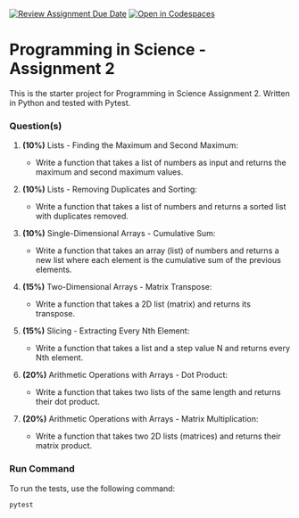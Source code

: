 [![Review Assignment Due Date](https://classroom.github.com/assets/deadline-readme-button-22041afd0340ce965d47ae6ef1cefeee28c7c493a6346c4f15d667ab976d596c.svg)](https://classroom.github.com/a/H-ICgqQ3)
[![Open in Codespaces](https://classroom.github.com/assets/launch-codespace-2972f46106e565e64193e422d61a12cf1da4916b45550586e14ef0a7c637dd04.svg)](https://classroom.github.com/open-in-codespaces?assignment_repo_id=18663144)
# Programming in Science - Assignment 2

This is the starter project for Programming in Science Assignment 2. Written in Python and tested with Pytest.

### Question(s)

1. **(10%)** Lists - Finding the Maximum and Second Maximum:
   
   - Write a function that takes a list of numbers as input and returns the maximum and second maximum values.

2. **(10%)** Lists - Removing Duplicates and Sorting:
   
   - Write a function that takes a list of numbers and returns a sorted list with duplicates removed.

3. **(10%)** Single-Dimensional Arrays - Cumulative Sum:
   
   - Write a function that takes an array (list) of numbers and returns a new list where each element is the cumulative sum of the previous elements.

4. **(15%)** Two-Dimensional Arrays - Matrix Transpose:
   
   - Write a function that takes a 2D list (matrix) and returns its transpose.

5. **(15%)** Slicing - Extracting Every Nth Element:
   
   - Write a function that takes a list and a step value N and returns every Nth element.

6. **(20%)** Arithmetic Operations with Arrays - Dot Product:
   
   - Write a function that takes two lists of the same length and returns their dot product.

7. **(20%)** Arithmetic Operations with Arrays - Matrix Multiplication:
   
   - Write a function that takes two 2D lists (matrices) and returns their matrix product.

### Run Command

To run the tests, use the following command:

```
pytest
```


